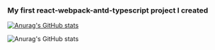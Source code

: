 ### My first react-webpack-antd-typescript project I created

[![Anurag's GitHub stats](https://github-readme-stats.vercel.app/api?username=dnhyxc)](https://github.com/anuraghazra/github-readme-stats)

![Anurag's GitHub stats](https://github-readme-stats.vercel.app/api?username=dnhyxc&show_icons=true&theme=radical)
